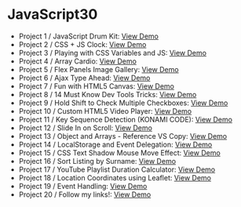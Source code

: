 # JavaScript30

- Project 1 / JavaScript Drum Kit: [View Demo](https://affectionate-mayer-37aaab.netlify.com/)
- Project 2 / CSS + JS Clock: [View Demo](https://zealous-nightingale-6b1bb7.netlify.com/)
- Project 3 / Playing with CSS Variables and JS: [View Demo](https://confident-shirley-b5c4b5.netlify.com/)
- Project 4 / Array Cardio: [View Demo](https://happy-northcutt-100ab0.netlify.com/)
- Project 5 / Flex Panels Image Gallery: [View Demo](https://confident-albattani-04c93b.netlify.com/)
- Project 6 / Ajax Type Ahead: [View Demo](https://xenodochial-gates-2e0c84.netlify.com/)
- Project 7 / Fun with HTML5 Canvas: [View Demo](https://jolly-leavitt-dee9f2.netlify.com/)
- Project 8 / 14 Must Know Dev Tools Tricks: [View Demo](https://sharp-swirles-76d5bc.netlify.com/)
- Project 9 / Hold Shift to Check Multiple Checkboxes: [View Demo](https://sharp-hodgkin-1343a3.netlify.com/)
- Project 10 / Custom HTML5 Video Player: [View Demo](https://objective-ardinghelli-9dbcc4.netlify.com/)
- Project 11 / Key Sequence Detection (KONAMI CODE): [View Demo](https://modest-bohr-2fd09a.netlify.com/)
- Project 12 / Slide In on Scroll: [View Demo](https://zen-wiles-69ef4f.netlify.com/)
- Project 13 / Object and Arrays - Reference VS Copy: [View Demo](https://youthful-swirles-232802.netlify.com/)
- Project 14 / LocalStorage and Event Delegation: [View Demo](https://stoic-lovelace-c527a8.netlify.com/)
- Project 15 / CSS Text Shadow Mouse Move Effect: [View Demo](https://jolly-saha-1a28f1.netlify.com/)
- Project 16 / Sort Listing by Surname: [View Demo](https://stoic-spence-1904c4.netlify.com/)
- Project 17 / YouTube Playlist Duration Calculator: [View Demo](https://boring-brattain-eb4a05.netlify.com/)
- Project 18 / Location Coordinates using Leaflet: [View Demo](https://adoring-jepsen-686de1.netlify.com/)
- Project 19 / Event Handling: [View Demo](https://suspicious-minsky-39ebea.netlify.com/)
- Project 20 / Follow my links!: [View Demo](https://friendly-gates-1f5d1d.netlify.com/)